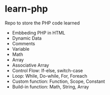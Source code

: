 # learn-php
Repo to store the PHP code learned
- Embbeding PHP in HTML
- Dynamic Data
- Comments
- Variable
- Math
- Array
- Associative Array
- Control Flow: If-else, switch-case
- Loop: While, Do-while, For, Foreach
- Custom function: Function, Scope, Constant
- Build-in function: Math, String, Array
